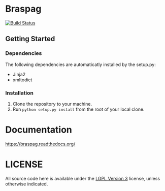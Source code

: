 # Braspag

[![Build Status](https://secure.travis-ci.org/luizalabs/braspag.png?branch=master)](https://travis-ci.org/luizalabs/braspag)

## Getting Started

### Dependencies

The following dependencies are automaticatly installed by the setup.py:

* Jinja2
* xmltodict

### Installation

1. Clone the repository to your machine.
2. Run `python setup.py install` from the root of your local clone.

# Documentation

https://braspag.readthedocs.org/

# LICENSE

All source code here is available under the [LGPL Version 3][] license, unless
otherwise indicated.

  [LGPL Version 3]: http://www.gnu.org/licenses/lgpl.txt
